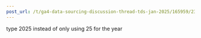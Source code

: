 ```yaml
---
post_url: /t/ga4-data-sourcing-discussion-thread-tds-jan-2025/165959/238
---
```

type 2025 instead of only using 25 for the year
